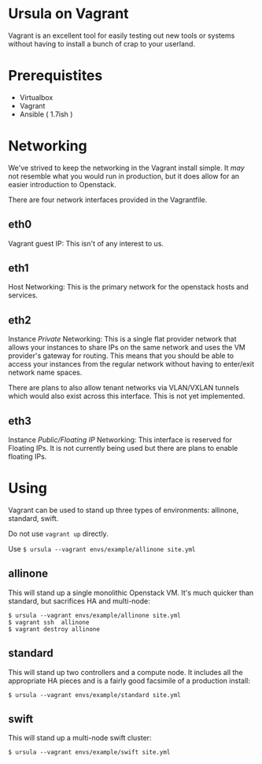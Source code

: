 Ursula on Vagrant
=================

Vagrant is an excellent tool for easily testing out new tools or systems without having to install a bunch of crap to your userland.

Prerequistites
==============

* Virtualbox
* Vagrant
* Ansible ( 1.7ish )

Networking
==========

We've strived to keep the networking in the Vagrant install simple.  It _may_ not resemble what you would run in production,  but it does allow for an easier introduction to Openstack.

There are four network interfaces provided in the Vagrantfile.

eth0
----

Vagrant guest IP:  This isn't of any interest to us.

eth1
----

Host Networking:  This is the primary network for the openstack hosts and services.

eth2
----

Instance _Private_ Networking:  This is a single flat provider network that allows your instances to share IPs on the same network and uses the VM provider's gateway for routing.   This means that you should be able to access your instances from the regular network without having to enter/exit network name spaces.

There are plans to also allow tenant networks via VLAN/VXLAN tunnels which would also exist across this interface.  This is not yet implemented.

eth3
----

Instance _Public/Floating IP_ Networking:  This interface is reserved for Floating IPs.   It is not currently being used but there are plans to enable floating IPs.

Using
=====

Vagrant can be used to stand up three types of environments:  allinone, standard, swift.

Do not use `vagrant up` directly.

Use `$ ursula --vagrant envs/example/allinone site.yml`


allinone
--------

This will stand up a single monolithic Openstack VM.  It's much quicker than standard, but sacrifices HA and multi-node:

```
$ ursula --vagrant envs/example/allinone site.yml
$ vagrant ssh  allinone
$ vagrant destroy allinone
```

standard
--------

This will stand up two controllers and a compute node.  It includes all the appropriate HA pieces and is a fairly good facsimile of a production install:

```
$ ursula --vagrant envs/example/standard site.yml
```

swift
-----

This will stand up a multi-node swift cluster:

```
$ ursula --vagrant envs/example/swift site.yml
```
